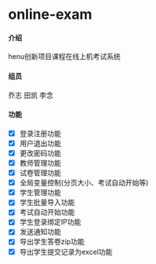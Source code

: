 # online-exam

#### 介绍
henu创新项目课程在线上机考试系统

#### 组员
乔志 田凯 李念

#### 功能

- [x] 登录注册功能
- [x] 用户退出功能
- [x] 更改密码功能
- [x] 教师管理功能
- [x] 试卷管理功能
- [x] 全局变量控制(分页大小、考试自动开始等)
- [x] 学生管理功能
- [x] 学生批量导入功能
- [x] 考试自动开始功能
- [x] 学生登录绑定IP功能
- [x] 发送通知功能
- [x] 导出学生答卷zip功能
- [x] 导出学生提交记录为excel功能
